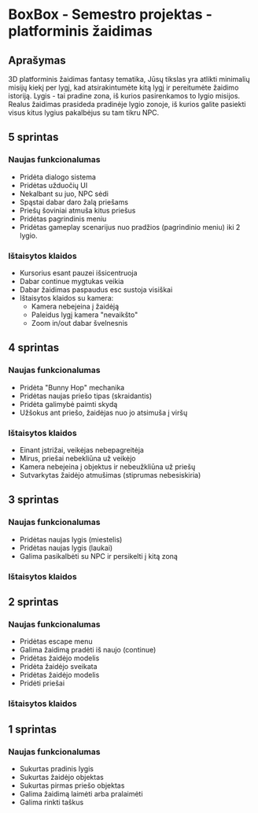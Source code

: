 # BoxBox - Semestro projektas - platforminis žaidimas

## Aprašymas
3D platforminis žaidimas ­fantasy tematika, Jūsų tikslas yra atlikti minimalių misijų kiekį per lygį, kad atsirakintumėte kitą lygį ir pereitumėte žaidimo istoriją.
Lygis - tai pradine zona, iš kurios pasirenkamos to lygio misijos.
Realus žaidimas prasideda pradinėje lygio zonoje, iš kurios galite pasiekti visus kitus lygius pakalbėjus su tam tikru NPC.

## 5 sprintas
### Naujas funkcionalumas
- Pridėta dialogo sistema
- Pridėtas užduočių UI
- Nekalbant su juo, NPC sėdi
- Spąstai dabar daro žalą priešams
- Priešų šoviniai atmuša kitus priešus
- Pridėtas pagrindinis meniu
- Pridėtas gameplay scenarijus nuo pradžios (pagrindinio meniu) iki 2 lygio.
### Ištaisytos klaidos
- Kursorius esant pauzei išsicentruoja
- Dabar continue mygtukas veikia
- Dabar žaidimas paspaudus esc sustoja visiškai
- Ištaisytos klaidos su kamera:
  - Kamera nebeįeina į žaidėją
  - Paleidus lygį kamera "nevaikšto"
  - Zoom in/out dabar švelnesnis

## 4 sprintas
### Naujas funkcionalumas
- Pridėta "Bunny Hop" mechanika
- Pridėtas naujas priešo tipas (skraidantis)
- Pridėta galimybė paimti skydą
- Užšokus ant priešo, žaidėjas nuo jo atsimuša į viršų
### Ištaisytos klaidos
- Einant įstrižai, veikėjas nebepagreitėja
- Mirus, priešai nebekliūna už veikėjo
- Kamera nebeįeina į objektus ir nebeužkliūna už priešų
- Sutvarkytas žaidėjo atmušimas (stiprumas nebesiskiria)

## 3 sprintas
### Naujas funkcionalumas
- Pridėtas naujas lygis (miestelis)
- Pridėtas naujas lygis (laukai)
- Galima pasikalbėti su NPC ir persikelti į kitą zoną
### Ištaisytos klaidos

## 2 sprintas
### Naujas funkcionalumas
- Pridėtas escape menu
- Galima žaidimą pradėti iš naujo (continue)
- Pridėtas žaidėjo modelis
- Pridėta žaidėjo sveikata
- Pridėtas žaidėjo modelis
- Pridėti priešai 
### Ištaisytos klaidos


## 1 sprintas
### Naujas funkcionalumas
- Sukurtas pradinis lygis
- Sukurtas žaidėjo objektas
- Sukurtas pirmas priešo objektas
- Galima žaidimą laimėti arba pralaimėti
- Galima rinkti taškus
